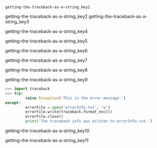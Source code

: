 ```ngMeta
getting-the-traceback-as-a-string_key1
```

getting-the-traceback-as-a-string_key2
getting-the-traceback-as-a-string_key3


getting-the-traceback-as-a-string_key4



getting-the-traceback-as-a-string_key5


getting-the-traceback-as-a-string_key6



getting-the-traceback-as-a-string_key7


getting-the-traceback-as-a-string_key8


getting-the-traceback-as-a-string_key9


```python
>>> import traceback
>>> try:
         raise Exception('This is the error message.')
except:
         errorFile = open('errorInfo.txt', 'w')
         errorFile.write(traceback.format_exc())
         errorFile.close()
         print('The traceback info was written to errorInfo.txt.')
```
getting-the-traceback-as-a-string_key10



getting-the-traceback-as-a-string_key11
